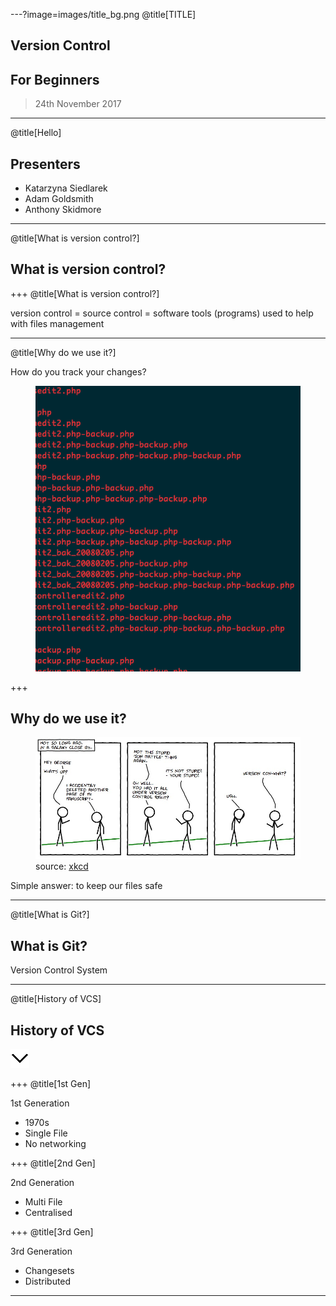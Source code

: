 ---?image=images/title_bg.png
@title[TITLE]
## Version Control
## For Beginners
> 24th November 2017

---
@title[Hello]

## Presenters

* Katarzyna Siedlarek
* Adam Goldsmith
* Anthony Skidmore

---
@title[What is version control?]

## What is version control?

+++
@title[What is version control?]

version control = source control = software tools (programs) used to help with files management

---
@title[Why do we use it?]

<p>How do you track your changes?</p>
<figure>
<img src="images/without-vs.png" alt="without-vs">
</figure>

+++
## Why do we use it?
<figure>
<img src="images/vc-xkcd.jpg" alt="xkcd-vc">
<figcaption>source: <a href="https://xkcd.com/">xkcd</a></figcaption>
</figure>

<p>Simple answer: to keep our files safe</p>
	
---

@title[What is Git?]

## What is Git?

Version Control System

---
@title[History of VCS]

## History of VCS

![Down Key](images/down.png)

+++
@title[1st Gen]

1st Generation
* 1970s
* Single File
* No networking

+++
@title[2nd Gen]

2nd Generation
* Multi File
* Centralised

+++
@title[3rd Gen]

3rd Generation
* Changesets
* Distributed

---


